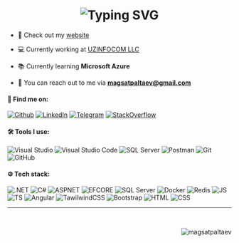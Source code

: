 <h1 align = "center">
<img src="https://readme-typing-svg.herokuapp.com?font=Fira+Code&size=40&duration=2000&pause=1000&color=00BB18&background=000000EE&center=true&vCenter=true&multiline=true&width=1920&height=200&lines=Hi+there!+Welcome+to+my+GitHub+profile+%3A);I'm+Magsat+Paltaev%2C;22+y.o.+.NET+%26+Angular+developer+from+Uzbekistan" alt="Typing SVG" />
</h1>

- 🔗 Check out my [website](https://magsat.me/)

- 💻 Currently working at [UZINFOCOM LLC](https://uzinfocom.uz/)

- 📚 Currently learning **Microsoft Azure**

- 📧 You can reach out to me via **magsatpaltaev@gmail.com**

<h4 align="left">🔎 Find me on:</h4>
<p align="left">
<a href="https://github.com/magsatpaltaev" target="_blank"><img alt="Github" 
src="https://img.shields.io/badge/github-%23121011.svg?style=for-the-badge&logo=github&logoColor=white" /></a> <a 
href="https://www.linkedin.com/in/magsatpaltaev" target="_blank"><img alt="LinkedIn" 
src="https://img.shields.io/badge/linkedin-%230077B5.svg?style=for-the-badge&logo=linkedin&logoColor=white" /></a> 
<a href="https://t.me/magsatpaltayev" target="_blank"><img alt="Telegram" 
src="https://img.shields.io/badge/Telegram-2CA5E0?style=for-the-badge&logo=telegram&logoColor=white" /></a>
<a href="https://stackoverflow.com/users/16542881/magsat-paltayev" target="_blank"><img alt="StackOverflow" 
src="https://img.shields.io/badge/-Stackoverflow-FE7A16?style=for-the-badge&logo=stack-overflow&logoColor=white" /></a> 
</p>

<h4 align="left">🛠 Tools I use:</h4>
<p align="left">
<a target="_blank"><img alt="Visual Studio" src="https://img.shields.io/badge/Visual%20Studio-5C2D91.svg?style=for-the-badge&logo=visual-studio&logoColor=white"/></a> 
<a target="_blank"><img alt="Visual Studio Code" src="https://img.shields.io/badge/Visual%20Studio%20Code-0078d7.svg?style=for-the-badge&logo=visual-studio-code&logoColor=white"/></a>
<a target="_blank"><img alt="SQL Server" src="https://img.shields.io/badge/Microsoft%20SQL%20Server-CC2927?style=for-the-badge&logo=microsoft%20sql%20server&logoColor=white"/></a> 
<a target="_blank"><img alt="Postman" src="https://img.shields.io/badge/Postman-FF6C37?style=for-the-badge&logo=postman&logoColor=white"/></a> 
<a target="_blank"><img alt="Git" src="https://img.shields.io/badge/Git-%2312100E.svg?logo=git&style=for-the-badge"/></a> 
<a target="_blank"><img alt="GitHub" src="https://img.shields.io/badge/GitHub-black?logo=GitHub&style=for-the-badge"/></a> 
</p>

<h4 align="left">⚙ Tech stack:</h4>
<p align="left">
<a target="_blank"><img alt=".NET" src="https://img.shields.io/badge/.NET-5C2D91?style=for-the-badge&logo=.net&logoColor=white"/></a> 
<a target="_blank"><img alt="C#" src="https://img.shields.io/badge/c%23-%23239120.svg?style=for-the-badge&logo=c-sharp&logoColor=white"/></a> 
<a target="_blank"><img alt="ASPNET" src="https://img.shields.io/badge/ASP.NET%20Core-1a57ff?style=for-the-badge&logo=aspnet&logoColor=white"/></a> 
<a target="_blank"><img alt="EFCORE" src="https://img.shields.io/badge/EF%20Core-7F2B7B?style=for-the-badge&logo=efcore&logoColor=white"/></a> 
<a target="_blank"><img alt="SQL Server" src="https://img.shields.io/badge/Microsoft%20SQL%20Server-CC2927?style=for-the-badge&logo=microsoft%20sql%20server&logoColor=white"/></a> 
<a target="_blank"><img alt="Docker" src="https://img.shields.io/badge/docker-%230db7ed.svg?style=for-the-badge&logo=docker&logoColor=white"/></a> 
<a target="_blank"><img alt="Redis" src="https://img.shields.io/badge/redis-%23DD0031.svg?style=for-the-badge&logo=redis&logoColor=white"/></a> 
<a target="_blank"><img alt="JS" src="https://img.shields.io/badge/javascript-%23323330.svg?style=for-the-badge&logo=javascript&logoColor=%23F7DF1E"/></a> 
<a target="_blank"><img alt="TS" src="https://img.shields.io/badge/typescript-%23007ACC.svg?style=for-the-badge&logo=typescript&logoColor=white"/></a> 
<a target="_blank"><img alt="Angular" src="https://img.shields.io/badge/angular-%23DD0031.svg?style=for-the-badge&logo=angular&logoColor=white"/></a> 
<a target="_blank"><img alt="TawilwindCSS" src="https://img.shields.io/badge/tailwindcss-%2338B2AC.svg?style=for-the-badge&logo=tailwind-css&logoColor=white"/></a> 
<a target="_blank"><img alt="Bootstrap" src="https://img.shields.io/badge/bootstrap-%238511FA.svg?style=for-the-badge&logo=bootstrap&logoColor=white"/></a> 
<a target="_blank"><img alt="HTML" src="https://img.shields.io/badge/html5-%23E34F26.svg?style=for-the-badge&logo=html5&logoColor=white"/></a> 
<a target="_blank"><img alt="CSS" src="https://img.shields.io/badge/css3-%231572B6.svg?style=for-the-badge&logo=css3&logoColor=white"/></a> 
</p>
<hr>
<br>

<p align="right"> <img src="https://komarev.com/ghpvc/?username=magsatpaltaev&label=Profile%20views&color=0e75b6&style=flat" alt="magsatpaltaev" /> </p>

